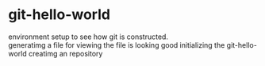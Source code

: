 # git-hello-world
environment setup to see how git is constructed.  
generatimg a file for viewing
the file is looking good
initializing the git-hello-world
creatimg an repository
